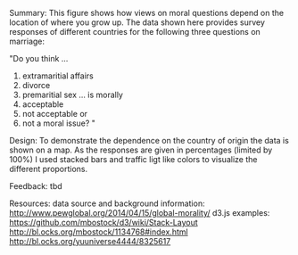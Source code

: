 Summary:
This figure shows how views on moral questions depend on the location of where you grow up. The data shown here provides survey responses of different countries for the following three questions on marriage:

"Do you think ...
1) extramaritial affairs
2) divorce
3) premaritial sex
... is morally
1) acceptable
2) not acceptable or
3) not a moral issue?
"

Design:
To demonstrate the dependence on the country of origin the data is shown on a map. As the responses are given in percentages (limited by 100%) I used stacked bars and traffic ligt like colors to visualize the different proportions.

Feedback:
tbd

Resources:
data source and background information:
http://www.pewglobal.org/2014/04/15/global-morality/
d3.js examples:
https://github.com/mbostock/d3/wiki/Stack-Layout
http://bl.ocks.org/mbostock/1134768#index.html
http://bl.ocks.org/yuuniverse4444/8325617